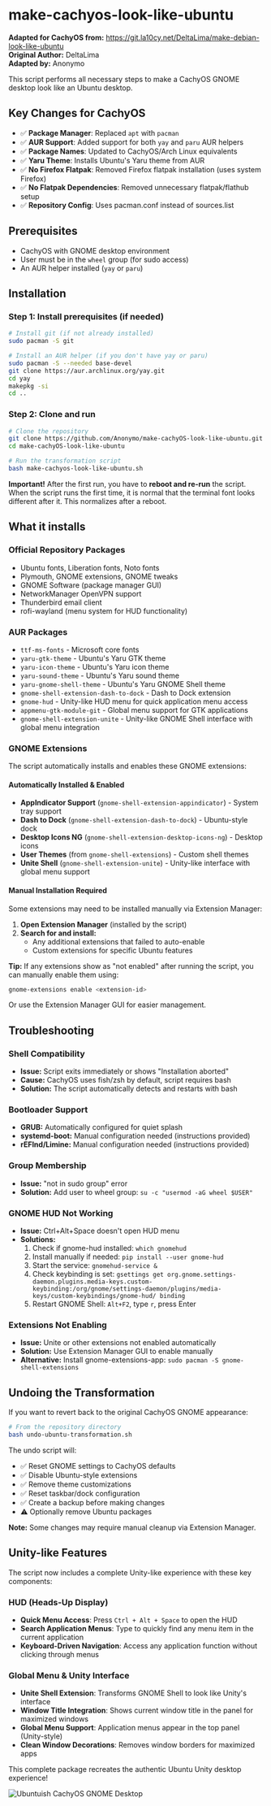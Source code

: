 # make-cachyos-look-like-ubuntu

**Adapted for CachyOS from:** https://git.la10cy.net/DeltaLima/make-debian-look-like-ubuntu  
**Original Author:** DeltaLima  
**Adapted by:** Anonymo

This script performs all necessary steps to make a CachyOS GNOME desktop look like an Ubuntu desktop.

## Key Changes for CachyOS

- ✅ **Package Manager**: Replaced `apt` with `pacman` 
- ✅ **AUR Support**: Added support for both `yay` and `paru` AUR helpers
- ✅ **Package Names**: Updated to CachyOS/Arch Linux equivalents
- ✅ **Yaru Theme**: Installs Ubuntu's Yaru theme from AUR
- ✅ **No Firefox Flatpak**: Removed Firefox flatpak installation (uses system Firefox)
- ✅ **No Flatpak Dependencies**: Removed unnecessary flatpak/flathub setup
- ✅ **Repository Config**: Uses pacman.conf instead of sources.list

## Prerequisites

- CachyOS with GNOME desktop environment
- User must be in the `wheel` group (for sudo access)
- An AUR helper installed (`yay` or `paru`)

## Installation

### Step 1: Install prerequisites (if needed)
```bash
# Install git (if not already installed)
sudo pacman -S git

# Install an AUR helper (if you don't have yay or paru)
sudo pacman -S --needed base-devel
git clone https://aur.archlinux.org/yay.git
cd yay
makepkg -si
cd ..
```

### Step 2: Clone and run
```bash
# Clone the repository
git clone https://github.com/Anonymo/make-cachyOS-look-like-ubuntu.git
cd make-cachyOS-look-like-ubuntu

# Run the transformation script
bash make-cachyos-look-like-ubuntu.sh
```

**Important!** After the first run, you have to **reboot and re-run** the script. 
When the script runs the first time, it is normal that the terminal font looks different after it. This normalizes after a reboot.

## What it installs

### Official Repository Packages
- Ubuntu fonts, Liberation fonts, Noto fonts
- Plymouth, GNOME extensions, GNOME tweaks
- GNOME Software (package manager GUI)
- NetworkManager OpenVPN support
- Thunderbird email client
- rofi-wayland (menu system for HUD functionality)

### AUR Packages
- `ttf-ms-fonts` - Microsoft core fonts
- `yaru-gtk-theme` - Ubuntu's Yaru GTK theme
- `yaru-icon-theme` - Ubuntu's Yaru icon theme  
- `yaru-sound-theme` - Ubuntu's Yaru sound theme
- `yaru-gnome-shell-theme` - Ubuntu's Yaru GNOME Shell theme
- `gnome-shell-extension-dash-to-dock` - Dash to Dock extension
- `gnome-hud` - Unity-like HUD menu for quick application menu access
- `appmenu-gtk-module-git` - Global menu support for GTK applications
- `gnome-shell-extension-unite` - Unity-like GNOME Shell interface with global menu integration

### GNOME Extensions

The script automatically installs and enables these GNOME extensions:

#### Automatically Installed & Enabled
- **AppIndicator Support** (`gnome-shell-extension-appindicator`) - System tray support
- **Dash to Dock** (`gnome-shell-extension-dash-to-dock`) - Ubuntu-style dock
- **Desktop Icons NG** (`gnome-shell-extension-desktop-icons-ng`) - Desktop icons
- **User Themes** (from `gnome-shell-extensions`) - Custom shell themes
- **Unite Shell** (`gnome-shell-extension-unite`) - Unity-like interface with global menu support

#### Manual Installation Required

Some extensions may need to be installed manually via Extension Manager:

1. **Open Extension Manager** (installed by the script)
2. **Search for and install:**
   - Any additional extensions that failed to auto-enable
   - Custom extensions for specific Ubuntu features

**Tip:** If any extensions show as "not enabled" after running the script, you can manually enable them using:
```bash
gnome-extensions enable <extension-id>
```

Or use the Extension Manager GUI for easier management.

## Troubleshooting

### Shell Compatibility
- **Issue:** Script exits immediately or shows "Installation aborted"
- **Cause:** CachyOS uses fish/zsh by default, script requires bash
- **Solution:** The script automatically detects and restarts with bash

### Bootloader Support
- **GRUB:** Automatically configured for quiet splash
- **systemd-boot:** Manual configuration needed (instructions provided)
- **rEFInd/Limine:** Manual configuration needed (instructions provided)

### Group Membership
- **Issue:** "not in sudo group" error
- **Solution:** Add user to wheel group: `su -c "usermod -aG wheel $USER"`

### GNOME HUD Not Working
- **Issue:** Ctrl+Alt+Space doesn't open HUD menu
- **Solutions:**
  1. Check if gnome-hud installed: `which gnomehud`
  2. Install manually if needed: `pip install --user gnome-hud`
  3. Start the service: `gnomehud-service &`
  4. Check keybinding is set: `gsettings get org.gnome.settings-daemon.plugins.media-keys.custom-keybinding:/org/gnome/settings-daemon/plugins/media-keys/custom-keybindings/gnome-hud/ binding`
  5. Restart GNOME Shell: `Alt+F2`, type `r`, press Enter

### Extensions Not Enabling
- **Issue:** Unite or other extensions not enabled automatically
- **Solution:** Use Extension Manager GUI to enable manually
- **Alternative:** Install gnome-extensions-app: `sudo pacman -S gnome-shell-extensions`

## Undoing the Transformation

If you want to revert back to the original CachyOS GNOME appearance:

```bash
# From the repository directory
bash undo-ubuntu-transformation.sh
```

The undo script will:
- ✅ Reset GNOME settings to CachyOS defaults
- ✅ Disable Ubuntu-style extensions  
- ✅ Remove theme customizations
- ✅ Reset taskbar/dock configuration
- ✅ Create a backup before making changes
- ⚠️ Optionally remove Ubuntu packages

**Note:** Some changes may require manual cleanup via Extension Manager.

## Unity-like Features

The script now includes a complete Unity-like experience with these key components:

### HUD (Heads-Up Display)
- **Quick Menu Access**: Press `Ctrl + Alt + Space` to open the HUD
- **Search Application Menus**: Type to quickly find any menu item in the current application  
- **Keyboard-Driven Navigation**: Access any application function without clicking through menus

### Global Menu & Unity Interface
- **Unite Shell Extension**: Transforms GNOME Shell to look like Unity's interface
- **Window Title Integration**: Shows current window title in the panel for maximized windows
- **Global Menu Support**: Application menus appear in the top panel (Unity-style)
- **Clean Window Decorations**: Removes window borders for maximized apps

This complete package recreates the authentic Ubuntu Unity desktop experience!

![Ubuntuish CachyOS GNOME Desktop](screenshot/screenshot1.png "Ubuntuish CachyOS GNOME Desktop")
